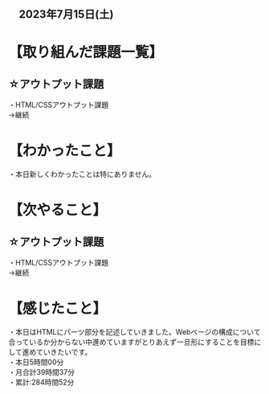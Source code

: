 ## 　2023年7月15日(土)
# 【取り組んだ課題一覧】
## ☆アウトプット課題
・HTML/CSSアウトプット課題<br>
→継続<br>
# 【わかったこと】
・本日新しくわかったことは特にありません。
# 【次やること】
## ☆アウトプット課題
・HTML/CSSアウトプット課題<br>
→継続<br>
# 【感じたこと】
・本日はHTMLにパーツ部分を記述していきました。Webページの構成について合っているか分からない中進めていますがとりあえず一旦形にすることを目標にして進めていきたいです。<br>
・本日5時間00分<br>
・月合計39時間37分<br>
・累計:284時間52分<br>
